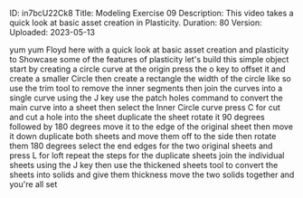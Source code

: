 ID: in7bcU22Ck8
Title: Modeling Exercise 09
Description: This video takes a quick look at basic asset creation in Plasticity.
Duration: 80
Version: 
Uploaded: 2023-05-13

yum yum Floyd here with a quick look at
basic asset creation and plasticity to
Showcase some of the features of
plasticity let's build this simple
object start by creating a circle curve
at the origin press the o key to offset
it and create a smaller Circle then
create a rectangle the width of the
circle like so use the trim tool to
remove the inner segments then join the
curves into a single curve using the J
key use the patch holes command to
convert the main curve into a sheet then
select the Inner Circle curve press C
for cut and cut a hole into the sheet
duplicate the sheet rotate it 90 degrees
followed by 180 degrees move it to the
edge of the original sheet then move it
down
duplicate both sheets and move them off
to the side
then rotate them 180 degrees
select the end edges for the two
original sheets and press L for loft
repeat the steps for the duplicate
sheets
join the individual sheets using the J
key
then use the thickened sheets tool to
convert the sheets into solids and give
them thickness move the two solids
together and you're all set


